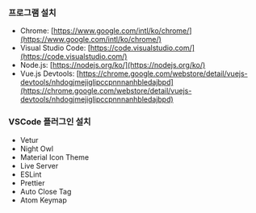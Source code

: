 ### 프로그램 설치
- Chrome: [https://www.google.com/intl/ko/chrome/](https://www.google.com/intl/ko/chrome/)
- Visual Studio Code: [https://code.visualstudio.com/](https://code.visualstudio.com/)
- Node.js: [https://nodejs.org/ko/](https://nodejs.org/ko/)
- Vue.js Devtools: [https://chrome.google.com/webstore/detail/vuejs-devtools/nhdogjmejiglipccpnnnanhbledajbpd](https://chrome.google.com/webstore/detail/vuejs-devtools/nhdogjmejiglipccpnnnanhbledajbpd)

### VSCode 플러그인 설치
- Vetur
- Night Owl
- Material Icon Theme
- Live Server
- ESLint
- Prettier
- Auto Close Tag
- Atom Keymap
